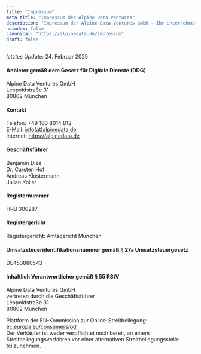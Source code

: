 ```yaml
---
title: "Impressum"
meta_title: "Impressum der Alpine Data Ventures"
description: "Impressum der Alpine Data Ventures GmbH – Ihr Unternehmensberater im Herzen Münchens, spezialisiert auf Datenstrategie und digitale Transformation."
noindex: false
canonical: "https://alpinedata.de/impressum"
draft: false
---
```


<p>
  <em>letztes Update:</em> 24. Februar 2025
</p>

#### Anbieter gemäß dem Gesetz für Digitale Dienste (DDG)
<p>
  Alpine Data Ventures GmbH<br>
  Leopoldstraße 31<br> 
  80802 München<br>  
</p>

#### Kontakt
<p>
Telefon: +49 160 8014 812<br>
E-Mail: <a href="mailto:info@alpinedata.de">info(at)alpinedata.de</a> <br>
Internet: <a href="https://alpinedata.de">https://alpinedata.de</a>
</p>

#### Geschäftsführer
  <p>
    Benjamin Diez<br>    
    Dr. Carsten Hof<br>
    Andreas Klostermann<br>
    Julian Koller<br>
  </p>

#### Registernummer 
<p>
  HRB 300287<br>
</p>

#### Registergericht
<p>
  Registergericht: Amtsgericht München<br>
</p>

#### Umsatzsteueridentifikationsnummer gemäß § 27a Umsatzsteuergesetz   
<p>
 DE453880543<br>
</p>

#### Inhaltlich Verantwortlicher gemäß § 55 RStV
<p>
  Alpine Data Ventures GmbH<br>
  vertreten durch die Geschäftsführer <br>
  Leopoldstraße 31<br> 
  80802 München<br>  
</p>
Plattform der EU-Kommission zur Online-Streitbeilegung: <a href="https://ec.europa.eu/consumers/odr">ec.europa.eu/consumers/odr</a><br>
Der Verkäufer ist weder verpflichtet noch bereit, an einem Streitbeilegungsverfahren vor einer alternativen Streitbeilegungsstelle teilzunehmen. 
